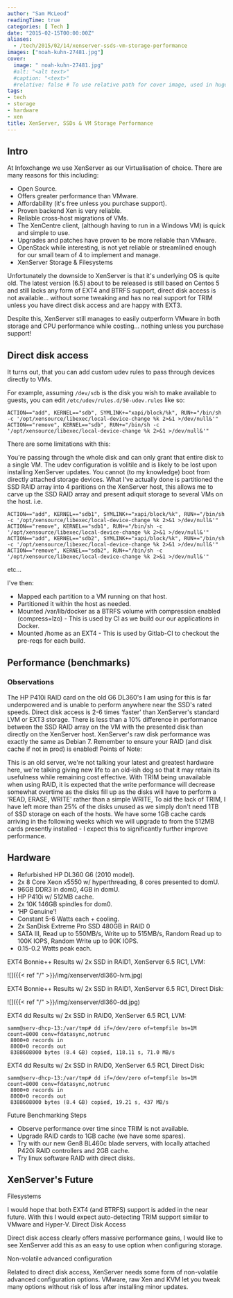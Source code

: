 ```yaml
---
author: "Sam McLeod"
readingTime: true
categories: [ Tech ]
date: "2015-02-15T00:00:00Z"
aliases:
  - /tech/2015/02/14/xenserver-ssds-vm-storage-performance
images: ["noah-kuhn-27481.jpg"]
cover:
  image: " noah-kuhn-27481.jpg"
  #alt: "<alt text>"
  #caption: "<text>"
  #relative: false # To use relative path for cover image, used in hugo Page-bundles
tags:
- tech
- storage
- hardware
- xen
title: XenServer, SSDs & VM Storage Performance
---
```


## Intro

At Infoxchange we use XenServer as our Virtualisation of choice.
There are many reasons for this including:

* Open Source.
* Offers greater performance than VMware.
* Affordability (it's free unless you purchase support).
* Proven backend Xen is very reliable.
* Reliable cross-host migrations of VMs.
* The XenCentre client, (although having to run in a Windows VM) is quick and simple to use.
* Upgrades and patches have proven to be more reliable than VMware.
* OpenStack while interesting, is not yet reliable or streamlined enough for our small team of 4 to implement and manage.
* XenServer Storage & Filesystems

Unfortunately the downside to XenServer is that it's underlying OS is quite old.
The latest version (6.5) about to be released is still based on Centos 5 and still lacks any form of EXT4 and BTRFS support, direct disk access is not available… without some tweaking and has no real support for TRIM unless you have direct disk access and are happy with EXT3.

Despite this, XenServer still manages to easily outperform VMware in both storage and CPU performance while costing… nothing unless you purchase support!

## Direct disk access

It turns out, that you can add custom udev rules to pass through devices directly to VMs.

For example, assuming `/dev/sdb` is the disk you wish to make available to guests, you can edit `/etc/udev/rules.d/50-udev.rules` like so:

```shell
ACTION=="add", KERNEL=="sdb", SYMLINK+="xapi/block/%k", RUN+="/bin/sh -c '/opt/xensource/libexec/local-device-change %k 2>&1 >/dev/null&'"
ACTION=="remove", KERNEL=="sdb", RUN+="/bin/sh -c '/opt/xensource/libexec/local-device-change %k 2>&1 >/dev/null&'"
```

There are some limitations with this:

You're passing through the whole disk and can only grant that entire disk to a single VM.
The udev configuration is volitile and is likely to be lost upon installing XenServer updates.
You cannot (to my knowledge) boot from directly attached storage devices.
What I've actually done is partitioned the SSD RAID array into 4 paritions on the XenServer host, this allows me to carve up the SSD RAID array and present adiquit storage to several VMs on the host.
i.e.

```shell
ACTION=="add", KERNEL=="sdb1", SYMLINK+="xapi/block/%k", RUN+="/bin/sh -c '/opt/xensource/libexec/local-device-change %k 2>&1 >/dev/null&'"
ACTION=="remove", KERNEL=="sdb1", RUN+="/bin/sh -c '/opt/xensource/libexec/local-device-change %k 2>&1 >/dev/null&'"
ACTION=="add", KERNEL=="sdb2", SYMLINK+="xapi/block/%k", RUN+="/bin/sh -c '/opt/xensource/libexec/local-device-change %k 2>&1 >/dev/null&'"
ACTION=="remove", KERNEL=="sdb2", RUN+="/bin/sh -c '/opt/xensource/libexec/local-device-change %k 2>&1 >/dev/null&'"
```

etc…

I've then:

* Mapped each partition to a VM running on that host.
* Partitioned it within the host as needed.
* Mounted /var/lib/docker as a BTRFS volume with compression enabled (compress=lzo) - This is used by CI as we build our our applications in Docker.
* Mounted /home as an EXT4 - This is used by Gitlab-CI to checkout the pre-reqs for each build.

## Performance (benchmarks)

### Observations

The HP P410i RAID card on the old G6 DL360's I am using for this is far underpowered and is unable to perform anywhere near the SSD's rated speeds.
Direct disk access is 2-6 times ‘faster' than XenServer's standard LVM or EXT3 storage.
There is less than a 10% difference in performance between the SSD RAID array on the VM with the presented disk than directly on the XenServer host.
XenServer's raw disk performance was exactly the same as Debian 7.
Remember to ensure your RAID (and disk cache if not in prod) is enabled!
Points of Note:

This is an old server, we're not talking your latest and greatest hardware here, we're talking giving new life to an old-ish dog so that it may retain its usefulness while remaining cost effective.
With TRIM being unavailable when using RAID, it is expected that the write performance will decrease somewhat overtime as the disks fill up as the disks will have to perform a ‘READ, ERASE, WRITE' rather than a simple WRITE, To aid the lack of TRIM, I have left more than 25% of the disks unused as we simply don't need 1TB of SSD storage on each of the hosts.
We have some 1GB cache cards arriving in the following weeks which we will upgrade to from the 512MB cards presently installed - I expect this to significantly further improve performance.

## Hardware

* Refurbished HP DL360 G6 (2010 model).
* 2x 8 Core Xeon x5550 w/ hyperthreading, 8 cores presented to domU.
* 96GB DDR3 in dom0, 4GB in domU.
* HP P410i w/ 512MB cache.
* 2x 10K 146GB spindles for dom0.
* ‘HP Genuine'!
* Constant 5-6 Watts each + cooling.
* 2x SanDisk Extreme Pro SSD 480GB in RAID 0
* SATA III, Read up to 550MB/s, Write up to 515MB/s, Random Read up to 100K IOPS, Random Write up to 90K IOPS.
* 0.15-0.2 Watts peak each.

EXT4 Bonnie++ Results w/ 2x SSD in RAID1, XenServer 6.5 RC1, LVM:

![]({{< ref "/" >}}/img/xenserver/dl360-lvm.jpg)

EXT4 Bonnie++ Results w/ 2x SSD in RAID1, XenServer 6.5 RC1, Direct Disk:

![]({{< ref "/" >}}/img/xenserver/dl360-dd.jpg)

EXT4 dd Results w/ 2x SSD in RAID0, XenServer 6.5 RC1, LVM:

```shell
samm@serv-dhcp-13:/var/tmp# dd if=/dev/zero of=tempfile bs=1M count=8000 conv=fdatasync,notrunc
 8000+0 records in
 8000+0 records out
 8388608000 bytes (8.4 GB) copied, 118.11 s, 71.0 MB/s
```

EXT4 dd Results w/ 2x SSD in RAID0, XenServer 6.5 RC1, Direct Disk:

```shell
samm@serv-dhcp-13:/var/tmp# dd if=/dev/zero of=tempfile bs=1M count=8000 conv=fdatasync,notrunc
 8000+0 records in
 8000+0 records out
 8388608000 bytes (8.4 GB) copied, 19.21 s, 437 MB/s
```

Future Benchmarking Steps

* Observe performance over time since TRIM is not available.
* Upgrade RAID cards to 1GB cache (we have some spares).
* Try with our new Gen8 BL460c blade servers, with locally attached P420i RAID controllers and 2GB cache.
* Try linux software RAID with direct disks.

## XenServer's Future

Filesystems

I would hope that both EXT4 (and BTRFS) support is added in the near future.
With this I would expect auto-detecting TRIM support similar to VMware and Hyper-V.
Direct Disk Access

Direct disk access clearly offers massive performance gains, I would like to see XenServer add this as an easy to use option when configuring storage.

Non-volatile advanced configuration

Related to direct disk access, XenServer needs some form of non-volatile advanced configuration options.
VMware, raw Xen and KVM let you tweak many options without risk of loss after installing minor updates.
